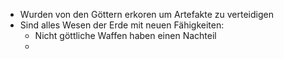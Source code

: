 - Wurden von den Göttern erkoren um Artefakte zu verteidigen
- Sind alles Wesen der Erde mit neuen Fähigkeiten:
	- Nicht göttliche  Waffen haben einen Nachteil
	-